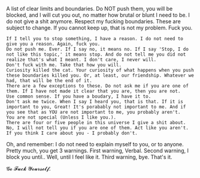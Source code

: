 A list of clear limits and boundaries. Do NOT push them, you will be blocked, and I will cut you out, no matter how brutal or blunt I need to be. I do not give a shit anymore.
Respect my fucking boundaries.
These are subject to change. If you cannot keep up, that is not my problem. Fuck you.

	If I tell you to stop something, I have a reason. I do not need to give you a reason. Again, fuck you.
	Do not push me. Ever. If I say no, it means no. If I say 'Stop, I do not like this topic,' it means stop. And do not tell me you did not realize that's what I meant. I don't care, I never will.
	Don't fuck with me. Take that how you will.
	Curiosity killed the cat. Your curiosity of what happens when you push these boundaries killed you. Or, at least, our friendship. Whatever we had, that will be the end of it.
	There are a few exceptions to these. Do not ask me if you are one of them. If I have not made it clear that you are, then you are not.
	Use common sense. If you have a boudary, I have it to.
	Don't ask me twice. When I say I heard you, that is that. If it is important to you, Great! It's porabably not important to me. And if you see that as YOU are not important to me, you probably aren't.
	You are not special (Unless I like you.).
	There are four or five people in this universe I give a shit about. No, I will not tell you if you are one of them. Act like you aren't.
	If you think I care about you - I probably don't. 

Oh, and remember: I do not need to explain myself to you, or to anyone.
Pretty much, you get 3 warnings. First warning, Verbal. Second warning, I block you until.. Well, until I feel like it. Third warning, bye. That's it. 

𝓖𝓸 𝓕𝓾𝓬𝓴 𝓨𝓸𝓾𝓻𝓼𝓮𝓵𝓯.
